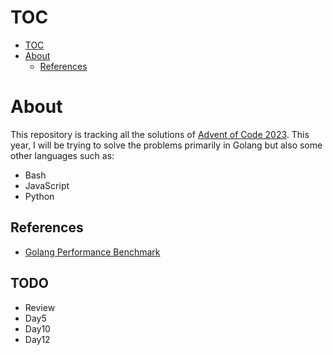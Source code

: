 # TOC

- [TOC](#toc)
- [About](#about)
    - [References](#references)

# About

This repository is tracking all the solutions of [Advent of Code 2023](https://adventofcode.com/2023).
This year, I will be trying to solve the problems primarily in Golang but also some other languages such as:
- Bash
- JavaScript
- Python

## References
- [Golang Performance Benchmark](https://blog.logrocket.com/benchmarking-golang-improve-function-performance/)

## TODO
- Review
- Day5
- Day10
- Day12
